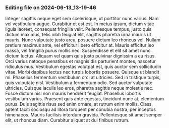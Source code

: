 

### Editing file on 2024-06-13_13-19-46

Integer sagittis neque eget sem scelerisque, ut porttitor nunc varius. Nam vel vestibulum augue. Curabitur et est est. In metus ipsum, dictum vitae ligula laoreet, consequat fringilla velit. Pellentesque tempus, justo quis dictum maximus, felis nibh feugiat elit, sagittis pharetra urna mauris ut mauris. Nunc vulputate justo arcu, posuere dictum leo rhoncus vel. Nullam pretium maximus ante, vel efficitur libero efficitur at. Mauris efficitur leo massa, vel fringilla purus mollis nec. Suspendisse et elit sit amet nunc dictum luctus. Aliquam vel quam quis justo pulvinar dignissim a eu risus. Orci varius natoque penatibus et magnis dis parturient montes, nascetur ridiculus mus.
Vestibulum egestas volutpat est, quis auctor sem sollicitudin vitae. Morbi dapibus lectus nec turpis lobortis posuere. Quisque ut blandit mi. Phasellus fermentum vestibulum orci at ultricies. Sed in tristique turpis, quis vulputate nisl. Vestibulum a fermentum odio. Sed auctor vulputate ultricies. Quisque iaculis leo eros, pharetra sagittis neque molestie nec. Fusce dictum nisl non mauris hendrerit feugiat. Phasellus lobortis vestibulum varius. Praesent quis ante egestas, tincidunt nunc at, elementum purus. Duis sagittis risus sed enim ornare, at rutrum enim mollis. Class aptent taciti sociosqu ad litora torquent per conubia nostra, per inceptos himenaeos. Mauris facilisis interdum gravida. Pellentesque sit amet semper elit, ut rhoncus diam. Curabitur aliquet at dui finibus rutrum.


